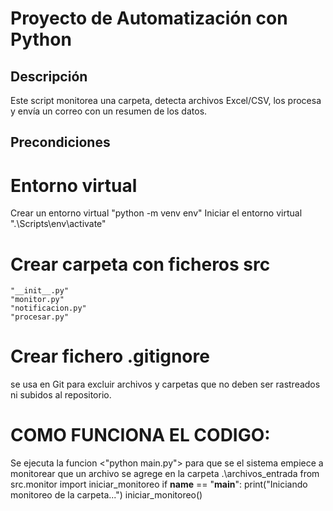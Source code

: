# Proyecto de Automatización con Python

## Descripción
Este script monitorea una carpeta, detecta archivos Excel/CSV, los procesa y envía un correo con un resumen de los datos.

## Precondiciones

# Entorno virtual
Crear un entorno virtual "python -m venv env"
Iniciar el entorno virtual ".\Scripts\env\activate"

# Crear carpeta con ficheros src
    "__init__.py"
    "monitor.py"
    "notificacion.py"
    "procesar.py"

# Crear fichero .gitignore
se usa en Git para excluir archivos y carpetas que no deben ser rastreados ni subidos al repositorio.

# COMO FUNCIONA EL CODIGO:
Se ejecuta la funcion <"python main.py"> para que se el sistema empiece a monitorear que un archivo se agrege en la carpeta .\archivos_entrada
from src.monitor import iniciar_monitoreo
if __name__ == "__main__":
    print("Iniciando monitoreo de la carpeta...")
    iniciar_monitoreo()